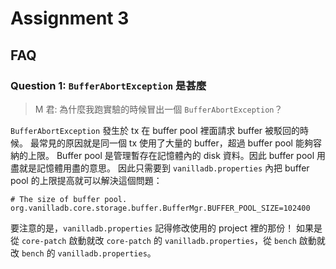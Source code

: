 # Assignment 3

## FAQ

### Question 1: `BufferAbortException` 是甚麼
> M 君: 為什麼我跑實驗的時候冒出一個 `BufferAbortException`？

`BufferAbortException` 發生於 tx 在 buffer pool 裡面請求 buffer 被駁回的時候。 最常見的原因就是同一個 tx 使用了大量的 buffer，超過 buffer pool 能夠容納的上限。 Buffer pool 是管理暫存在記憶體內的 disk 資料。因此 buffer pool 用盡就是記憶體用盡的意思。 因此只需要到 `vanilladb.properties` 內把 buffer pool 的上限提高就可以解決這個問題：

```properties
# The size of buffer pool.
org.vanilladb.core.storage.buffer.BufferMgr.BUFFER_POOL_SIZE=102400
```

要注意的是，`vanilladb.properties` 記得修改使用的 project 裡的那份！ 如果是從 `core-patch` 啟動就改 `core-patch` 的 `vanilladb.properties`，從 `bench` 啟動就改 `bench` 的 `vanilladb.properties`。